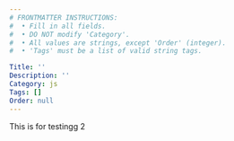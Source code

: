 ```yaml
---
# FRONTMATTER INSTRUCTIONS:
#  • Fill in all fields.
#  • DO NOT modify 'Category'.
#  • All values are strings, except 'Order' (integer).
#  • 'Tags' must be a list of valid string tags.

Title: ''
Description: ''
Category: js
Tags: []
Order: null
---
```


This is for testingg 2
